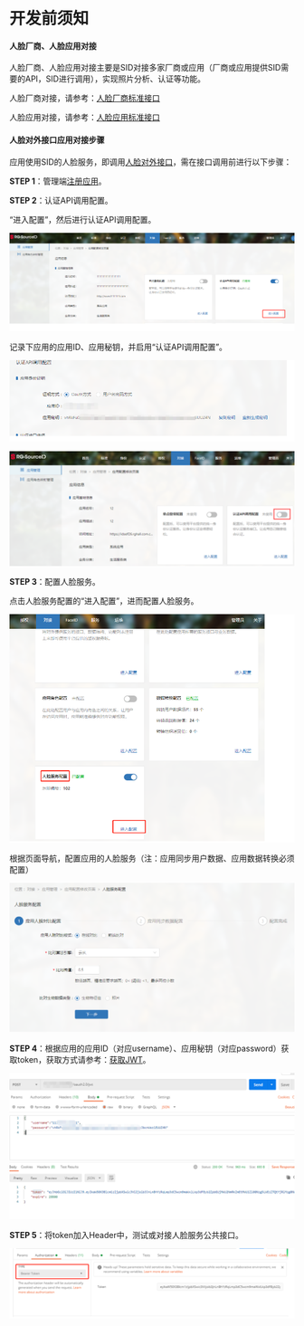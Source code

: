 # 开发前须知
#### 人脸厂商、人脸应用对接

人脸厂商、人脸应用对接主要是SID对接多家厂商或应用（厂商或应用提供SID需要的API，SID进行调用），实现照片分析、认证等功能。

人脸厂商对接，请参考：[人脸厂商标准接口](/faceid/manufacturer/interface/manufacture.html)

人脸应用对接，请参考：[人脸应用标准接口](/faceid/manufacturer/interface/application.html)

#### 人脸对外接口应用对接步骤

应用使用SID的人脸服务，即调用[人脸对外接口](/faceid/public/interface/face-external-api.html)，需在接口调用前进行以下步骤：

**STEP 1**：管理端[注册应用](/application-register.html)。

**STEP 2**：认证API调用配置。

“进入配置”，然后进行认证API调用配置。

![3](README.assets/3.png)

记录下应用的应用ID、应用秘钥，并启用“认证API调用配置”。

![4](README.assets/4.png)

![9](README.assets/9.png)

**STEP 3**：配置人脸服务。

点击人脸服务配置的“进入配置”，进而配置人脸服务。

![5](README.assets/5.png)

根据页面导航，配置应用的人脸服务（注：应用同步用户数据、应用数据转换必须配置）

![6](README.assets/6.png)

**STEP 4**：根据应用的应用ID（对应username）、应用秘钥（对应password）获取token，获取方式请参考：[获取JWT](/get-JWT.html)。

![7](README.assets/7.png)

**STEP 5**：将token加入Header中，测试或对接人脸服务公共接口。

![8](README.assets/8.png)

